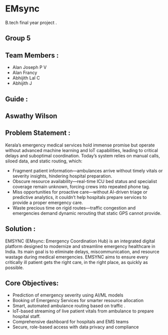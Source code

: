 # EMsync
B.tech final year project .

## Group 5
## Team Members :
-	Alan Joseph P V
-	Alan Francy
-	Abhijith Lal C
-	Abhijith J

## Guide :
## Aswathy Wilson

## Problem Statement :
Kerala’s emergency medical services hold immense promise but operate without advanced machine learning and IoT capabilities, leading to critical delays and suboptimal coordination. Today’s system relies on manual calls, siloed data, and static routing, which:
- Fragment patient information—ambulances arrive without timely vitals or severity insights, hindering hospital preparation.
- Obscure resource availability—real-time ICU bed status and specialist coverage remain unknown, forcing crews into repeated phone tag.
- Miss opportunities for proactive care—without AI-driven triage or predictive analytics, it couldn’t help hospitals prepare services to provide a proper emergency care.
- Waste precious time on rigid routes—traffic congestion and emergencies demand dynamic rerouting that static GPS cannot provide.

## Solution :
EMSYNC (EMsync: Emergency Coordination Hub) is an integrated digital platform designed to modernize and streamline emergency healthcare in India. Its main goal is to eliminate delays, miscommunication, and resource wastage during medical emergencies. EMSYNC aims to ensure every critically ill patient gets the right care, in the right place, as quickly as possible.
## Core Objectives:
- Prediction of emergency severity using AI/ML models
- Booking of Emergency Services for smarter resource allocation
- Smart, automated ambulance routing based on traffic .
- IoT-based streaming of live patient vitals from ambulance to prepare hospital staff.
- Comprehensive dashboard for hospitals and EMS teams
- Secure, role-based access with data privacy and compliance
